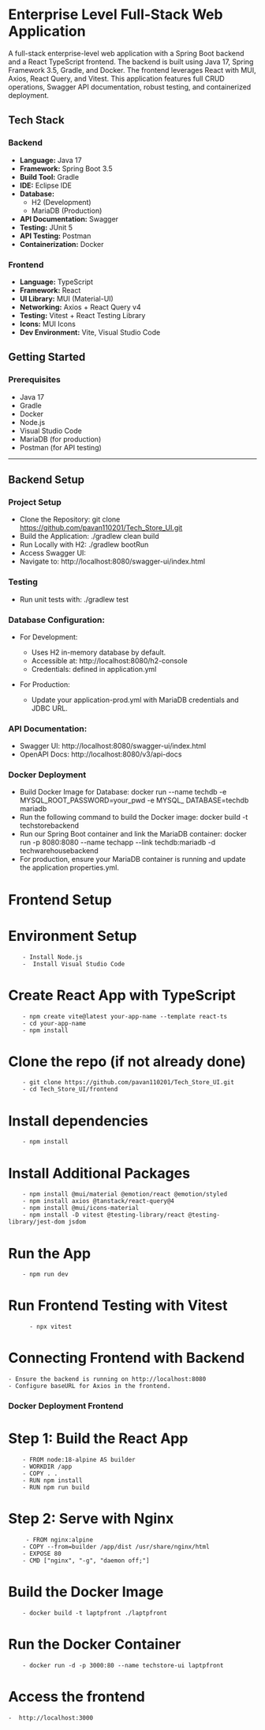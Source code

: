 # Enterprise Level Full-Stack Web Application

A full-stack enterprise-level web application with a Spring Boot backend and a React TypeScript frontend. The backend is built using Java 17, Spring Framework 3.5, Gradle, and Docker. The frontend leverages React with MUI, Axios, React Query, and Vitest. This application features full CRUD operations, Swagger API documentation, robust testing, and containerized deployment.



## Tech Stack

###  Backend
- **Language:** Java 17  
- **Framework:** Spring Boot 3.5  
- **Build Tool:** Gradle  
- **IDE:** Eclipse IDE  
- **Database:**
  - H2 (Development)
  - MariaDB (Production)  
- **API Documentation:** Swagger  
- **Testing:** JUnit 5  
- **API Testing:** Postman  
- **Containerization:** Docker  

###  Frontend
- **Language:** TypeScript  
- **Framework:** React  
- **UI Library:** MUI (Material-UI)  
- **Networking:** Axios + React Query v4  
- **Testing:** Vitest + React Testing Library  
- **Icons:** MUI Icons  
- **Dev Environment:** Vite, Visual Studio Code


##  Getting Started

###  Prerequisites

- Java 17  
- Gradle  
- Docker  
- Node.js  
- Visual Studio Code  
- MariaDB (for production)  
- Postman (for API testing)

---

##  Backend Setup

###  Project Setup
- Clone the Repository: git clone https://github.com/pavan110201/Tech_Store_UI.git
- Build the Application: ./gradlew clean build
- Run Locally with H2: ./gradlew bootRun
- Access Swagger UI: 
- Navigate to: http://localhost:8080/swagger-ui/index.html

### Testing
- Run unit tests with: ./gradlew test

### Database Configuration:
- For Development:
     - Uses H2 in-memory database by default.
     - Accessible at: http://localhost:8080/h2-console
     - Credentials: defined in application.yml

- For Production:
    - Update your application-prod.yml with MariaDB credentials and JDBC URL.

### API Documentation:
- Swagger UI: http://localhost:8080/swagger-ui/index.html
- OpenAPI Docs: http://localhost:8080/v3/api-docs

### Docker Deployment
- Build Docker Image for Database: docker run --name techdb -e MYSQL_ROOT_PASSWORD=your_pwd -e MYSQL_ DATABASE=techdb mariadb
- Run the following command to build the Docker image: docker build -t techstorebackend
- Run our Spring Boot container and link the MariaDB container: docker run -p 8080:8080 --name techapp --link techdb:mariadb -d  techwarehousebackend
- For production, ensure your MariaDB container is running and update the application properties.yml.

# Frontend Setup
   # Environment Setup
        - Install Node.js
        -  Install Visual Studio Code
   # Create React App with TypeScript
        - npm create vite@latest your-app-name --template react-ts
        - cd your-app-name
        - npm install
   # Clone the repo (if not already done)
        - git clone https://github.com/pavan110201/Tech_Store_UI.git
        - cd Tech_Store_UI/frontend
   # Install dependencies
        - npm install
   # Install Additional Packages
        - npm install @mui/material @emotion/react @emotion/styled
        - npm install axios @tanstack/react-query@4
        - npm install @mui/icons-material
        - npm install -D vitest @testing-library/react @testing-library/jest-dom jsdom
  # Run the App
        - npm run dev

# Run Frontend Testing with Vitest
          - npx vitest
# Connecting Frontend with Backend
    - Ensure the backend is running on http://localhost:8080
    - Configure baseURL for Axios in the frontend.

### Docker Deployment Frontend
  # Step 1: Build the React App
        - FROM node:18-alpine AS builder
        - WORKDIR /app
        - COPY . .
        - RUN npm install
        - RUN npm run build
  # Step 2: Serve with Nginx
         - FROM nginx:alpine
        - COPY --from=builder /app/dist /usr/share/nginx/html
        - EXPOSE 80
        - CMD ["nginx", "-g", "daemon off;"]
  # Build the Docker Image
        - docker build -t laptpfront ./laptpfront
  #  Run the Docker Container
        - docker run -d -p 3000:80 --name techstore-ui laptpfront
#  Access the frontend 
    -  http://localhost:3000


